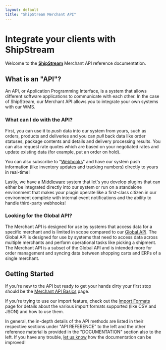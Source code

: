 ```yaml
---
layout: default
title: "ShipStream Merchant API"
---
```


Integrate your clients with ShipStream
=======

Welcome to the **[ShipStream](https://shipstream.io)** Merchant API reference documentation.

What is an "API"?
------

An API, or Application Programming Interface, is a system that allows different software applications to communicate with each other.
In the case of ShipStream, our Merchant API allows you to integrate your own systems with our WMS.

### What can I do with the API?

First, you can use it to _push_ data into our system from yours, such as orders, products and deliveries
and you can _pull_ back data like order statuses, package contents and details and delivery processing results.
You can also request rate quotes which are based on your negotiated rates and update existing data (for example,
put an order on hold).  

You can also subscribe to "[Webhooks](/ref/webhook.html)" and have our system push information
(like inventory updates and tracking numbers) directly to yours in real-time!

Lastly, we have a [Middleware](https://github.com/ShipStream/middleware) system that let's you develop plugins that can
either be integrated directly into our system or run on a standalone environment that makes your plugin
operate like a first-class citizen in our environment complete with internal event notifications and the
ability to handle third-party webhooks!

### Looking for the Global API?

The Merchant API is designed for use by systems that access data for a specific merchant and is limited in scope
compared to our [Global API](https://shipstream.stoplight.io/docs/global-api/8e768e6831f6c-overview). The
Global API is designed for use by systems that need to access data across multiple merchants and perform
operational tasks like picking a shipment. The Merchant API is a subset of the Global API and is intended more
for order management and syncing data between shopping carts and ERPs of a single merchant.

Getting Started
-------

If you're new to the API but ready to get your hands dirty your first stop should be
the [Merchant API Basics](/doc/api-basics.html) page.

If you're trying to use our import feature, check out the
[Import Formats](/doc/import-formats.html) page for details about the various import formats
supported (like CSV and JSON) and how to use them.

In general, the in-depth details of the API methods are listed in their respective sections
under "API REFERENCE" to the left and the other reference material is provided in the "DOCUMENTATION"
section also to the left. If you have any trouble, [let us know](mailto:help@shipstream.io) how the documentation can be improved!
